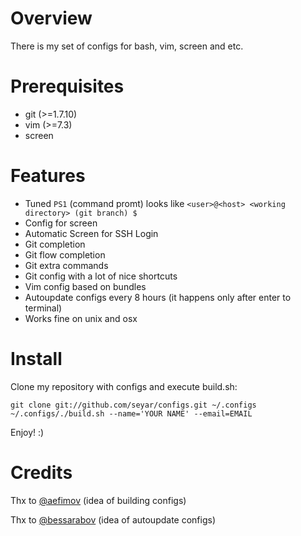 Overview
=========================
There is my set of configs for bash, vim, screen and etc.

Prerequisites
=========================
  * git (>=1.7.10)
  * vim (>=7.3)
  * screen

Features
=========================
  * Tuned `PS1` (command promt) looks like `<user>@<host> <working directory> (git branch) $`
  * Config for screen
  * Automatic Screen for SSH Login
  * Git completion
  * Git flow completion
  * Git extra commands
  * Git config with a lot of nice shortcuts
  * Vim config based on bundles
  * Autoupdate configs every 8 hours (it happens only after enter to terminal)
  * Works fine on unix and osx

Install
=========================
Clone my repository with configs and execute build.sh:

    git clone git://github.com/seyar/configs.git ~/.configs
    ~/.configs/./build.sh --name='YOUR NAME' --email=EMAIL

Enjoy! :)

Credits
=========================
Thx to [@aefimov](https://twitter.com/#!/aefimov_box) (idea of building configs)

Thx to [@bessarabov](https://twitter.com/#!/bessarabov) (idea of autoupdate configs)
